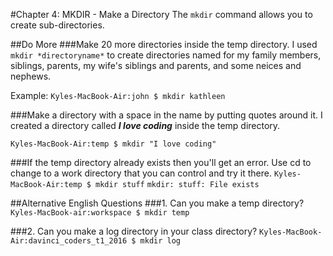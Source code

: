 #Chapter 4: MKDIR - Make a Directory
The `mkdir` command allows you to create sub-directories.

##Do More
###Make 20 more directories inside the temp directory.
I used `mkdir *directoryname*` to create directories named for my family members, siblings, parents, my wife's siblings and parents, and some neices and nephews.

Example: `Kyles-MacBook-Air:john $ mkdir kathleen`

###Make a directory with a space in the name by putting quotes around it.
I created a directory called ***I love coding*** inside the temp directory.

`Kyles-MacBook-Air:temp $ mkdir "I love coding"`

###If the temp directory already exists then you'll get an error. Use cd to change to a work directory that you can control and try it there.
`Kyles-MacBook-Air:temp $ mkdir stuff`
`mkdir: stuff: File exists`


##Alternative English Questions
###1. Can you make a temp directory?
`Kyles-MacBook-air:workspace $ mkdir temp`

###2. Can you make a log directory in your class directory?
`Kyles-MacBook-Air:davinci_coders_t1_2016 $ mkdir log`
